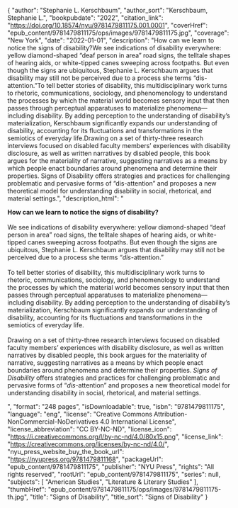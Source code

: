 {
  "author": "Stephanie L. Kerschbaum",
  "author_sort": "Kerschbaum, Stephanie L.",
  "bookpubdate": "2022",
  "citation_link": "https://doi.org/10.18574/nyu/9781479811175.001.0001",
  "coverHref": "epub_content/9781479811175/ops/images/9781479811175.jpg",
  "coverage": "New York",
  "date": "2022-01-01",
  "description": "How can we learn to notice the signs of disability?We see indications of disability everywhere: yellow diamond-shaped “deaf person in area” road signs, the telltale shapes of hearing aids, or white-tipped canes sweeping across footpaths. But even though the signs are ubiquitous, Stephanie L. Kerschbaum argues that disability may still not be perceived due to a process she terms “dis-attention.”To tell better stories of disability, this multidisciplinary work turns to rhetoric, communications, sociology, and phenomenology to understand the processes by which the material world becomes sensory input that then passes through perceptual apparatuses to materialize phenomena—including disability.  By adding perception to the understanding of disability’s materialization, Kerschbaum significantly expands our understanding of disability, accounting for its fluctuations and transformations in the semiotics of everyday life.Drawing on a set of thirty-three research interviews focused on disabled faculty members’ experiences with disability disclosure, as well as written narratives by disabled people, this book argues for the materiality of narrative, suggesting narratives as a means by which people enact boundaries around phenomena and determine their properties. Signs of Disability offers strategies and practices for challenging problematic and pervasive forms of “dis-attention” and proposes a new theoretical model for understanding disability in social, rhetorical, and material settings.",
  "description_html": "<p><b>How can we learn to notice the signs of disability?</b><br><br>We see indications of disability everywhere: yellow diamond-shaped “deaf person in area” road signs, the telltale shapes of hearing aids, or white-tipped canes sweeping across footpaths. But even though the signs are ubiquitous, Stephanie L. Kerschbaum argues that disability may still not be perceived due to a process she terms “<i>dis</i>-attention.”<br><br>To tell better stories of disability, this multidisciplinary work turns to rhetoric, communications, sociology, and phenomenology to understand the processes by which the material world becomes sensory input that then passes through perceptual apparatuses to materialize phenomena—including disability.  By adding perception to the understanding of disability’s materialization, Kerschbaum significantly expands our understanding of disability, accounting for its fluctuations and transformations in the semiotics of everyday life.<br><br>Drawing on a set of thirty-three research interviews focused on disabled faculty members’ experiences with disability disclosure, as well as written narratives by disabled people, this book argues for the materiality of narrative, suggesting narratives as a means by which people enact boundaries around phenomena and determine their properties. <i>Signs of Disability</i> offers strategies and practices for challenging problematic and pervasive forms of “<i>dis</i>-attention” and proposes a new theoretical model for understanding disability in social, rhetorical, and material settings.</p>",
  "format": "248 pages",
  "isDownloadable": true,
  "isbn": "9781479811175",
  "language": "eng",
  "license": "Creative Commons Attribution-NonCommercial-NoDerivatives 4.0 International License",
  "license_abbreviation": "CC BY-NC-ND",
  "license_icon": "https://i.creativecommons.org/l/by-nc-nd/4.0/80x15.png",
  "license_link": "https://creativecommons.org/licenses/by-nc-nd/4.0/",
  "nyu_press_website_buy_the_book_url": "https://nyupress.org/9781479811168",
  "packageUrl": "epub_content/9781479811175",
  "publisher": "NYU Press",
  "rights": "All rights reserved",
  "rootUrl": "epub_content/9781479811175",
  "series": null,
  "subjects": [
    "American Studies",
    "Literature & Literary Studies"
  ],
  "thumbHref": "epub_content/9781479811175/ops/images/9781479811175-th.jpg",
  "title": "Signs of Disability",
  "title_sort": "Signs of Disability"
}
